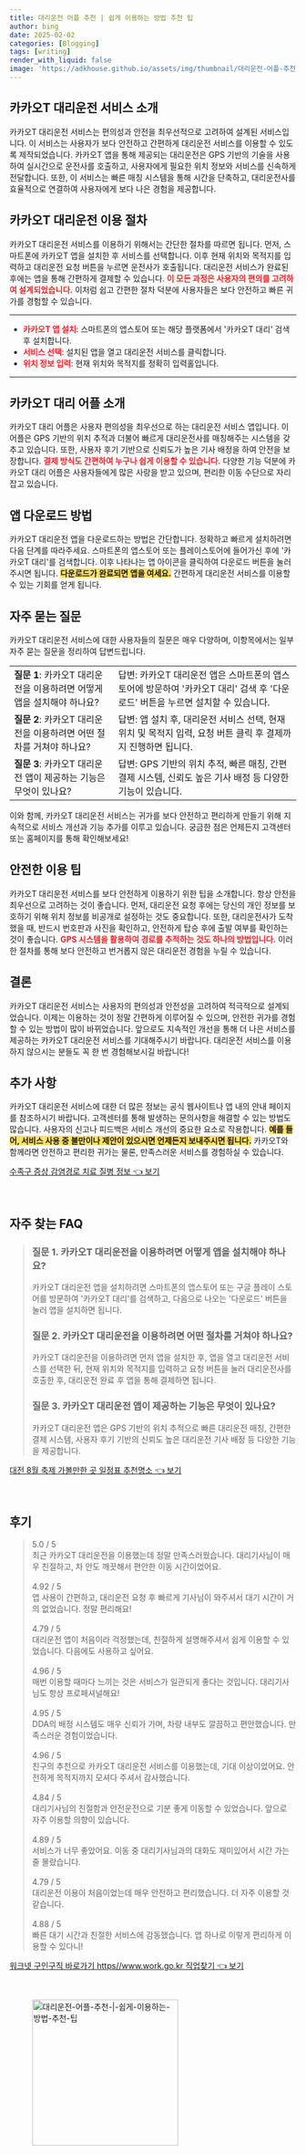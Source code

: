 ```yaml
---
title: 대리운전 어플 추천 | 쉽게 이용하는 방법 추천 팁
author: bing
date: 2025-02-02
categories: [Blogging]
tags: [writing]
render_with_liquid: false
image: 'https://adkhouse.github.io/assets/img/thumbnail/대리운전-어플-추천-|-쉽게-이용하는-방법-추천-팁.webp'
---
```



<h2 id='카카오T_대리운전_서비스_소개'>카카오T 대리운전 서비스 소개</h2>

<p>카카오T 대리운전 서비스는 편의성과 안전을 최우선적으로 고려하여 설계된 서비스입니다. 이 서비스는 사용자가 보다 안전하고 간편하게 대리운전 서비스를 이용할 수 있도록 제작되었습니다. 카카오T 앱을 통해 제공되는 대리운전은 GPS 기반의 기술을 사용하여 실시간으로 운전사를 호출하고, 사용자에게 필요한 위치 정보와 서비스를 신속하게 전달합니다. 또한, 이 서비스는 빠른 매칭 시스템을 통해 시간을 단축하고, 대리운전사를 효율적으로 연결하여 사용자에게 보다 나은 경험을 제공합니다.</p>

<h2 id='대리운전_이용_절차'>카카오T 대리운전 이용 절차</h2>

<p>카카오T 대리운전 서비스를 이용하기 위해서는 간단한 절차를 따르면 됩니다. 먼저, 스마트폰에 카카오T 앱을 설치한 후 서비스를 선택합니다. 이후 현재 위치와 목적지를 입력하고 대리운전 요청 버튼을 누르면 운전사가 호출됩니다. 대리운전 서비스가 완료된 후에는 앱을 통해 간편하게 결제할 수 있습니다. <b><span style="color: #ee2323;">이 모든 과정은 사용자의 편의를 고려하여 설계되었습니다.</span></b> 이처럼 쉽고 간편한 절차 덕분에 사용자들은 보다 안전하고 빠른 귀가를 경험할 수 있습니다.</p>

<hr />

<ul>
    <li><b><span style="color: #ee2323;">카카오T 앱 설치</span></b>: 스마트폰의 앱스토어 또는 해당 플랫폼에서 '카카오T 대리' 검색 후 설치합니다.</li>
    <li><b><span style="color: #ee2323;">서비스 선택</span></b>: 설치된 앱을 열고 대리운전 서비스를 클릭합니다.</li>
    <li><b><span style="color: #ee2323;">위치 정보 입력</span></b>: 현재 위치와 목적지를 정확히 입력홀입니다.</li>
</ul>

<hr />

<h2 id='카카오T_대리_어플_소개'>카카오T 대리 어플 소개</h2>

<p>카카오T 대리 어플은 사용자 편의성을 최우선으로 하는 대리운전 서비스 앱입니다. 이 어플은 GPS 기반의 위치 추적과 더불어 빠르게 대리운전사를 매칭해주는 시스템을 갖추고 있습니다. 또한, 사용자 후기 기반으로 신뢰도가 높은 기사 배정을 하여 안전을 보장합니다. <b><span style="color: #ee2323;">결제 방식도 간편하여 누구나 쉽게 이용할 수 있습니다.</span></b> 다양한 기능 덕분에 카카오T 대리 어플은 사용자들에게 많은 사랑을 받고 있으며, 편리한 이동 수단으로 자리 잡고 있습니다.</p>

<h2 id='카카오T_앱_다운로드_방법'>앱 다운로드 방법</h2>

<p>카카오T 대리운전 앱을 다운로드하는 방법은 간단합니다. 정확하고 빠르게 설치하려면 다음 단계를 따라주세요. 스마트폰의 앱스토어 또는 플레이스토어에 들어가신 후에 '카카오T 대리'를 검색합니다. 이후 나타나는 앱 아이콘을 클릭하여 다운로드 버튼을 눌러주시면 됩니다. <b><span style="background-color: #ffe066;">다운로드가 완료되면 앱을 여세요.</span></b> 간편하게 대리운전 서비스를 이용할 수 있는 기회를 얻게 됩니다.</p>

<h2 id='자주_묻는_질문'>자주 묻는 질문</h2>

<p>카카오T 대리운전 서비스에 대한 사용자들의 질문은 매우 다양하며, 이항목에서는 일부 자주 묻는 질문을 정리하여 답변드립니다.</p>

<table>
    <tr>
        <td><b>질문 1</b>: 카카오T 대리운전을 이용하려면 어떻게 앱을 설치해야 하나요?</td>
        <td>답변: 카카오T 대리운전 앱은 스마트폰의 앱스토어에 방문하여 '카카오T 대리' 검색 후 '다운로드' 버튼을 누르면 설치할 수 있습니다.</td>
    </tr>
    <tr>
        <td><b>질문 2</b>: 카카오T 대리운전을 이용하려면 어떤 절차를 거쳐야 하나요?</td>
        <td>답변: 앱 설치 후, 대리운전 서비스 선택, 현재 위치 및 목적지 입력, 요청 버튼 클릭 후 결제까지 진행하면 됩니다.</td>
    </tr>
    <tr>
        <td><b>질문 3</b>: 카카오T 대리운전 앱이 제공하는 기능은 무엇이 있나요?</td>
        <td>답변: GPS 기반의 위치 추적, 빠른 매칭, 간편 결제 시스템, 신뢰도 높은 기사 배정 등 다양한 기능이 있습니다.</td>
    </tr>
</table>

<p>이와 함께, 카카오T 대리운전 서비스는 귀가를 보다 안전하고 편리하게 만들기 위해 지속적으로 서비스 개선과 기능 추가를 이루고 있습니다. 궁금한 점은 언제든지 고객센터 또는 홈페이지를 통해 확인해보세요!</p>

<h2 id='안전한_이용_팁'>안전한 이용 팁</h2>

<p>카카오T 대리운전 서비스를 보다 안전하게 이용하기 위한 팁을 소개합니다. 항상 안전을 최우선으로 고려하는 것이 좋습니다. 먼저, 대리운전 요청 후에는 당신의 개인 정보를 보호하기 위해 위치 정보를 비공개로 설정하는 것도 중요합니다. 또한, 대리운전사가 도착했을 때, 반드시 번호판과 사진을 확인하고, 안전하게 탑승 후에 출발 여부를 확인하는 것이 좋습니다. <b><span style="color: #ee2323;">GPS 시스템을 활용하여 경로를 추적하는 것도 하나의 방법입니다.</span></b> 이러한 절차를 통해 보다 안전하고 번거롭지 않은 대리운전 경험을 누릴 수 있습니다.</p>

<h2 id='결론'>결론</h2>

<p>카카오T 대리운전 서비스는 사용자의 편의성과 안전성을 고려하여 적극적으로 설계되었습니다. 이제는 이용하는 것이 정말 간편하게 이루어질 수 있으며, 안전한 귀가를 경험할 수 있는 방법이 많이 바뀌었습니다. 앞으로도 지속적인 개선을 통해 더 나은 서비스를 제공하는 카카오T 대리운전 서비스를 기대해주시기 바랍니다. 대리운전 서비스를 이용하지 않으시는 분들도 꼭 한 번 경험해보시길 바랍니다!</p>

<h2 id='추가_사항'>추가 사항</h2>

<p>카카오T 대리운전 서비스에 대한 더 많은 정보는 공식 웹사이트나 앱 내의 안내 페이지를 참조하시기 바랍니다. 고객센터를 통해 발생하는 문의사항을 해결할 수 있는 방법도 많습니다. 사용자의 신고나 피드백은 서비스 개선의 중요한 요소로 작용합니다. <b><span style="background-color: #ffe066;">예를 들어, 서비스 사용 중 불만이나 제안이 있으시면 언제든지 보내주시면 됩니다.</span></b> 카카오T와 함께라면 안전하고 편리한 귀가는 물론, 만족스러운 서비스를 경험하실 수 있습니다.</p>


<p><a class="click-button" title="수족구 증상 감염경로 치료 질병 정보" href="https://adkhouse.github.io/posts/%EC%88%98%EC%A1%B1%EA%B5%AC-%EC%A6%9D%EC%83%81-%EA%B0%90%EC%97%BC%EA%B2%BD%EB%A1%9C-%EC%B9%98%EB%A3%8C-%EC%A7%88%EB%B3%91-%EC%A0%95%EB%B3%B4/" rel="dofollow">수족구 증상 감염경로 치료 질병 정보 👈 보기</a></p><br>
<h2 id='자주_찾는_FAQ'>자주 찾는 FAQ</h2>
<div itemscope="" itemtype="https://schema.org/FAQPage"> 
<blockquote> 
<div itemscope="" itemprop="mainEntity" itemtype="https://schema.org/Question"> 
<h3 itemprop="name">질문 1. 카카오T 대리운전을 이용하려면 어떻게 앱을 설치해야 하나요?</h3> 
<div itemscope="" itemprop="acceptedAnswer" itemtype="https://schema.org/Answer"> 
<span itemprop="text"> 
<p>카카오T 대리운전 앱을 설치하려면 스마트폰의 앱스토어 또는 구글 플레이 스토어를 방문하여 '카카오T 대리'를 검색하고, 다음으로 나오는 '다운로드' 버튼을 눌러 앱을 설치하면 됩니다.</p> 
</span> 
</div> 
</div> 

<div itemscope="" itemprop="mainEntity" itemtype="https://schema.org/Question"> 
<h3 itemprop="name">질문 2. 카카오T 대리운전을 이용하려면 어떤 절차를 거쳐야 하나요?</h3> 
<div itemscope="" itemprop="acceptedAnswer" itemtype="https://schema.org/Answer"> 
<span itemprop="text"> 
<p>카카오T 대리운전을 이용하려면 먼저 앱을 설치한 후, 앱을 열고 대리운전 서비스를 선택한 뒤, 현재 위치와 목적지를 입력하고 요청 버튼을 눌러 대리운전사를 호출한 후, 대리운전 완료 후 앱을 통해 결제하면 됩니다.</p> 
</span> 
</div> 
</div> 

<div itemscope="" itemprop="mainEntity" itemtype="https://schema.org/Question"> 
<h3 itemprop="name">질문 3. 카카오T 대리운전 앱이 제공하는 기능은 무엇이 있나요?</h3> 
<div itemscope="" itemprop="acceptedAnswer" itemtype="https://schema.org/Answer"> 
<span itemprop="text"> 
<p>카카오T 대리운전 앱은 GPS 기반의 위치 추적으로 빠른 대리운전 매칭, 간편한 결제 시스템, 사용자 후기 기반의 신뢰도 높은 대리운전 기사 배정 등 다양한 기능을 제공합니다.</p> 
</span> 
</div> 
</div> 
</blockquote> 
</div>
<p><a class="click-button" title="대전 8월 축제 가볼만한 곳 일정표 추천명소" href="https://adkhouse.github.io/posts/%EB%8C%80%EC%A0%84-8%EC%9B%94-%EC%B6%95%EC%A0%9C-%EA%B0%80%EB%B3%BC%EB%A7%8C%ED%95%9C-%EA%B3%B3-%EC%9D%BC%EC%A0%95%ED%91%9C-%EC%B6%94%EC%B2%9C%EB%AA%85%EC%86%8C/" rel="dofollow">대전 8월 축제 가볼만한 곳 일정표 추천명소 👈 보기</a></p><br>
<h2 id='후기'>후기</h2>
<div itemscope itemtype="https://schema.org/Product">
  <blockquote>
  <div itemprop="review" itemscope itemtype="https://schema.org/Review">
      <div itemprop="reviewRating" itemscope itemtype="https://schema.org/Rating"> <span itemprop="ratingValue">5.0</span> / <span itemprop="bestRating">5</span> </div>
      <span itemprop="reviewBody">최근 카카오T 대리운전을 이용했는데 정말 만족스러웠습니다. 대리기사님이 매우 친절하고, 차 안도 깨끗해서 편안한 이동 시간이었어요.</span>
  </div>
  <br>
  <div itemprop="review" itemscope itemtype="https://schema.org/Review">
      <div itemprop="reviewRating" itemscope itemtype="https://schema.org/Rating"> <span itemprop="ratingValue">4.92</span> / <span itemprop="bestRating">5</span> </div>
      <span itemprop="reviewBody">앱 사용이 간편하고, 대리운전 요청 후 빠르게 기사님이 와주셔서 대기 시간이 거의 없었습니다. 정말 편리해요!</span>
  </div>
  <br>
  <div itemprop="review" itemscope itemtype="https://schema.org/Review">
      <div itemprop="reviewRating" itemscope itemtype="https://schema.org/Rating"> <span itemprop="ratingValue">4.79</span> / <span itemprop="bestRating">5</span> </div>
      <span itemprop="reviewBody">대리운전 앱이 처음이라 걱정했는데, 친절하게 설명해주셔서 쉽게 이용할 수 있었습니다. 다음에도 사용하고 싶어요.</span>
  </div>
  <br>
  <div itemprop="review" itemscope itemtype="https://schema.org/Review">
      <div itemprop="reviewRating" itemscope itemtype="https://schema.org/Rating"> <span itemprop="ratingValue">4.96</span> / <span itemprop="bestRating">5</span> </div>
      <span itemprop="reviewBody">매번 이용할 때마다 느끼는 것은 서비스가 일관되게 좋다는 것입니다. 대리기사님도 항상 프로페셔널해요!</span>
  </div>
  <br>
  <div itemprop="review" itemscope itemtype="https://schema.org/Review">
      <div itemprop="reviewRating" itemscope itemtype="https://schema.org/Rating"> <span itemprop="ratingValue">4.95</span> / <span itemprop="bestRating">5</span> </div>
      <span itemprop="reviewBody">DDA의 배정 시스템도 매우 신뢰가 가며, 차량 내부도 깔끔하고 편안했습니다. 만족스러운 경험이었습니다.</span>
  </div>
  <br>
  <div itemprop="review" itemscope itemtype="https://schema.org/Review">
      <div itemprop="reviewRating" itemscope itemtype="https://schema.org/Rating"> <span itemprop="ratingValue">4.96</span> / <span itemprop="bestRating">5</span> </div>
      <span itemprop="reviewBody">친구의 추천으로 카카오T 대리운전 서비스를 이용했는데, 기대 이상이었어요. 안전하게 목적지까지 모셔다 주셔서 감사했습니다.</span>
  </div>
  <br>
  <div itemprop="review" itemscope itemtype="https://schema.org/Review">
      <div itemprop="reviewRating" itemscope itemtype="https://schema.org/Rating"> <span itemprop="ratingValue">4.84</span> / <span itemprop="bestRating">5</span> </div>
      <span itemprop="reviewBody">대리기사님의 친절함과 안전운전으로 기분 좋게 이동할 수 있었습니다. 앞으로 자주 이용할 의향이 있습니다.</span>
  </div>
  <br>
  <div itemprop="review" itemscope itemtype="https://schema.org/Review">
      <div itemprop="reviewRating" itemscope itemtype="https://schema.org/Rating"> <span itemprop="ratingValue">4.89</span> / <span itemprop="bestRating">5</span> </div>
      <span itemprop="reviewBody">서비스가 너무 좋았어요. 이동 중 대리기사님과의 대화도 재미있어서 시간 가는줄 몰랐습니다.</span>
  </div>
  <br>
  <div itemprop="review" itemscope itemtype="https://schema.org/Review">
      <div itemprop="reviewRating" itemscope itemtype="https://schema.org/Rating"> <span itemprop="ratingValue">4.79</span> / <span itemprop="bestRating">5</span> </div>
      <span itemprop="reviewBody">대리운전 이용이 처음이었는데 매우 안전하고 편리했습니다. 더 자주 이용할 것 같습니다.</span>
  </div>
  <br>
  <div itemprop="review" itemscope itemtype="https://schema.org/Review">
      <div itemprop="reviewRating" itemscope itemtype="https://schema.org/Rating"> <span itemprop="ratingValue">4.88</span> / <span itemprop="bestRating">5</span> </div>
      <span itemprop="reviewBody">빠른 대기 시간과 친절한 서비스에 감동했습니다. 앱 하나로 이렇게 편리하게 이용할 수 있다니!</span>
  </div>
  </blockquote>
</div>
<p><a class="click-button" title="워크넷 구인구직 바로가기 https//www.work.go.kr 직업찾기" href="https://adkhouse.github.io/posts/%EC%9B%8C%ED%81%AC%EB%84%B7-%EA%B5%AC%EC%9D%B8%EA%B5%AC%EC%A7%81-%EB%B0%94%EB%A1%9C%EA%B0%80%EA%B8%B0-httpswww.work.go.kr-%EC%A7%81%EC%97%85%EC%B0%BE%EA%B8%B0/" rel="dofollow">워크넷 구인구직 바로가기 https//www.work.go.kr 직업찾기 👈 보기</a></p><br>
<figure class="image"><img src="https://adkhouse.github.io/assets/img/thumbnail/대리운전-어플-추천-|-쉽게-이용하는-방법-추천-팁.webp" alt="대리운전-어플-추천-|-쉽게-이용하는-방법-추천-팁" width="256" height="256"></figure>